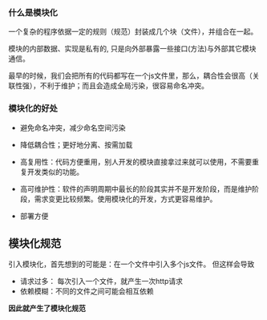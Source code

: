 ### 什么是模块化
一个复杂的程序依据一定的规则（规范）封装成几个块（文件），并组合在一起。

模块的内部数据、实现是私有的, 只是向外部暴露一些接口(方法)与外部其它模块通信。

最早的时候，我们会把所有的代码都写在一个js文件里，那么，耦合性会很高（关联性强），不利于维护；而且会造成全局污染，很容易命名冲突。

### 模块化的好处

- 避免命名冲突，减少命名空间污染

- 降低耦合性；更好地分离、按需加载

- 高复用性：代码方便重用，别人开发的模块直接拿过来就可以使用，不需要重复开发类似的功能。

- 高可维护性：软件的声明周期中最长的阶段其实并不是开发阶段，而是维护阶段，需求变更比较频繁。使用模块化的开发，方式更容易维护。

- 部署方便

## 模块化规范
引入模块化，首先想到的可能是：在一个文件中引入多个js文件。
但这样会导致 
- 请求过多： 每次引入一个文件，就产生一次http请求
- 依赖模糊：不同的文件之间可能会相互依赖

**因此就产生了模块化规范**

